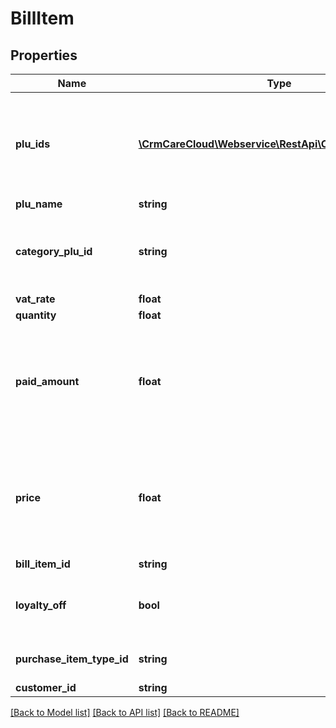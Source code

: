 # BillItem

## Properties
Name | Type | Description | Notes
------------ | ------------- | ------------- | -------------
**plu_ids** | [**\CrmCareCloud\Webservice\RestApi\Client\Model\PluId[]**](PluId.md) | An array of all available pluIds from the particular product lists (default is Product ID from Global product list (consist cleaned data - unique id of every product across all POS systems)) | 
**plu_name** | **string** | Product name | 
**category_plu_id** | **string** | Product category ID from Global product list (consist cleaned data - unique id of every category across all POS systems) | 
**vat_rate** | **float** | VAT rate of the item | 
**quantity** | **float** | Quantity of product | 
**paid_amount** | **float** | Real money value (unit price * quantity) paid by the customer (The value for a pharmaceutical client could have a copayment for drug prescription or money value of drugs not covered by an insurer). | 
**price** | **float** | Value of parameter \&quot;paid_amount\&quot;. In the case of a pharmaceutical client, add to the value of \&quot;paid_amount\&quot; a value of money covered by the customer&#x27;s health insurance. | 
**bill_item_id** | **string** | ID of the bill item | 
**loyalty_off** | **bool** | Switch off all loyalty benefits (points, discounts- instant and campaign prices, vouchers) on the item | 
**purchase_item_type_id** | **string** | Type of the purchase item from resource [purchase-item-types](#tag/Purchase-item-types) | 
**customer_id** | **string** | The ID of the customer | [optional] 

[[Back to Model list]](../../README.md#documentation-for-models) [[Back to API list]](../../README.md#documentation-for-api-endpoints) [[Back to README]](../../README.md)

